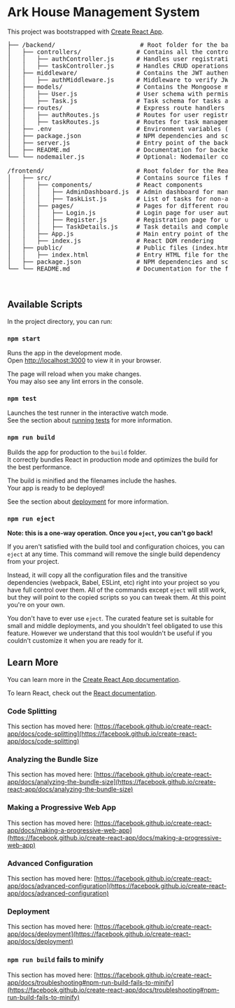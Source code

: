 # Ark House Management System

This project was bootstrapped with [Create React App](https://github.com/facebook/create-react-app).

<pre>
├── /backend/                       # Root folder for the backend
│   ├── controllers/               # Contains all the controller files
│   │   ├── authController.js      # Handles user registration, login, and authentication
│   │   ├── taskController.js      # Handles CRUD operations for tasks and task verification
│   ├── middleware/                # Contains the JWT authentication middleware
│   │   ├── authMiddleware.js      # Middleware to verify JWT and protect routes
│   ├── models/                    # Contains the Mongoose models
│   │   ├── User.js                # User schema with permissions and account balance
│   │   ├── Task.js                # Task schema for tasks assigned to users
│   ├── routes/                    # Express route handlers
│   │   ├── authRoutes.js          # Routes for user registration and login
│   │   ├── taskRoutes.js          # Routes for task management (admin and non-admin users)
│   ├── .env                       # Environment variables (JWT secret, MongoDB URI, etc.)
│   ├── package.json               # NPM dependencies and scripts
│   ├── server.js                  # Entry point of the backend server (Express)
│   ├── README.md                  # Documentation for backend functionality
└── └── nodemailer.js              # Optional: Nodemailer configuration for email notifications

/frontend/                         # Root folder for the React frontend
│   ├── src/                       # Contains source files for React
│   │   ├── components/            # React components
│   │   │   ├── AdminDashboard.js  # Admin dashboard for managing tasks and users
│   │   │   ├── TaskList.js        # List of tasks for non-admin users
│   │   ├── pages/                 # Pages for different routes in the app
│   │   │   ├── Login.js           # Login page for user authentication
│   │   │   ├── Register.js        # Registration page for user sign-up
│   │   │   ├── TaskDetails.js     # Task details and completion page
│   │   ├── App.js                 # Main entry point of the React app
│   │   ├── index.js               # React DOM rendering
│   ├── public/                    # Public files (index.html, assets)
│   │   ├── index.html             # Entry HTML file for the React app
│   ├── package.json               # NPM dependencies and scripts for frontend
└── └── README.md                  # Documentation for the frontend functionality


</pre>

## Available Scripts

In the project directory, you can run:

### `npm start`

Runs the app in the development mode.\
Open [http://localhost:3000](http://localhost:3000) to view it in your browser.

The page will reload when you make changes.\
You may also see any lint errors in the console.

### `npm test`

Launches the test runner in the interactive watch mode.\
See the section about [running tests](https://facebook.github.io/create-react-app/docs/running-tests) for more information.

### `npm run build`

Builds the app for production to the `build` folder.\
It correctly bundles React in production mode and optimizes the build for the best performance.

The build is minified and the filenames include the hashes.\
Your app is ready to be deployed!

See the section about [deployment](https://facebook.github.io/create-react-app/docs/deployment) for more information.

### `npm run eject`

**Note: this is a one-way operation. Once you `eject`, you can't go back!**

If you aren't satisfied with the build tool and configuration choices, you can `eject` at any time. This command will remove the single build dependency from your project.

Instead, it will copy all the configuration files and the transitive dependencies (webpack, Babel, ESLint, etc) right into your project so you have full control over them. All of the commands except `eject` will still work, but they will point to the copied scripts so you can tweak them. At this point you're on your own.

You don't have to ever use `eject`. The curated feature set is suitable for small and middle deployments, and you shouldn't feel obligated to use this feature. However we understand that this tool wouldn't be useful if you couldn't customize it when you are ready for it.

## Learn More

You can learn more in the [Create React App documentation](https://facebook.github.io/create-react-app/docs/getting-started).

To learn React, check out the [React documentation](https://reactjs.org/).

### Code Splitting

This section has moved here: [https://facebook.github.io/create-react-app/docs/code-splitting](https://facebook.github.io/create-react-app/docs/code-splitting)

### Analyzing the Bundle Size

This section has moved here: [https://facebook.github.io/create-react-app/docs/analyzing-the-bundle-size](https://facebook.github.io/create-react-app/docs/analyzing-the-bundle-size)

### Making a Progressive Web App

This section has moved here: [https://facebook.github.io/create-react-app/docs/making-a-progressive-web-app](https://facebook.github.io/create-react-app/docs/making-a-progressive-web-app)

### Advanced Configuration

This section has moved here: [https://facebook.github.io/create-react-app/docs/advanced-configuration](https://facebook.github.io/create-react-app/docs/advanced-configuration)

### Deployment

This section has moved here: [https://facebook.github.io/create-react-app/docs/deployment](https://facebook.github.io/create-react-app/docs/deployment)

### `npm run build` fails to minify

This section has moved here: [https://facebook.github.io/create-react-app/docs/troubleshooting#npm-run-build-fails-to-minify](https://facebook.github.io/create-react-app/docs/troubleshooting#npm-run-build-fails-to-minify)

